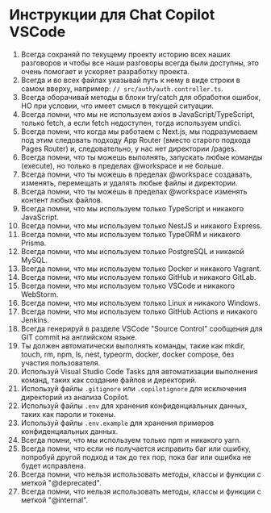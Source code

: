 # Инструкции для Chat Copilot VSCode

1. Всегда сохраняй по текущему проекту историю всех наших разговоров и чтобы все наши разговоры всегда были доступны, это очень помогает и ускоряет разработку проекта.
2. Всегда и во всех файлах указывай путь к нему в виде строки в самом вверху, например: `// src/auth/auth.controller.ts`.
3. Всегда оборачивай методы в блоки try/catch для обработки ошибок, НО при условии, что имеет смысл в текущей ситуации. 
4. Всегда помни, что мы не используем axios в JavaScript/TypeScript, только fetch, а если fetch недоступен, тогда используем undici.
5. Всегда помни, что когда мы работаем с Next.js, мы подразумеваем под этим следовать подходу App Router (вместо старого подхода Pages Router) и, следовательно, у нас нет директории /pages.
6. Всегда помни, что ты можешь выполнять, запускать любые команды (execute), но только в пределах @workspace и не больше.
7. Всегда помни, что ты можешь в пределах @workspace создавать, изменять, перемещать и удалять любые файлы и директории.
8. Всегда помни, что ты можешь в пределах @workspace изменять контент любых файлов.
9. Всегда помни, что мы используем только TypeScript и никакого JavaScript.
10. Всегда помни, что мы используем только NestJS и никакого Express.
11. Всегда помни, что мы используем только TypeORM и никакого Prisma.
12. Всегда помни, что мы используем только PostgreSQL и никакой MySQL.
13. Всегда помни, что мы используем только Docker и никакого Vagrant.
14. Всегда помни, что мы используем только GitHub и никакого GitLab.
15. Всегда помни, что мы используем только VSCode и никакого WebStorm.
16. Всегда помни, что мы используем только Linux и никакого Windows.
17. Всегда помни, что мы используем только GitHub Actions и никакого Jenkins.
18. Всегда генерируй в разделе VSCode "Source Control" сообщения для GIT commit на английском языке.
19. Ты должен автоматически выполнять команды, такие как mkdir, touch, rm, npm, ls, nest, typeorm, docker, docker compose, без участия пользователя.
20. Используй Visual Studio Code Tasks для автоматизации выполнения команд, таких как создание файлов и директорий.
21. Используй файлы `.gitignore` или `.copilotignore` для исключения директорий из анализа Copilot.
22. Используй файлы `.env` для хранения конфиденциальных данных, таких как пароли и токены.
23. Используй файлы `.env.example` для хранения примеров конфиденциальных данных.
24. Всегда помни, что мы используем только npm и никакого yarn.
25. Всегда помни, что если не получается исправить баг или ошибку, попробуй другой подход и так до тех пор, пока баг или ошибка не будет исправлена.
26. Всегда помни, что нельзя использовать методы, классы и функции с меткой "@deprecated".
27. Всегда помни, что нельзя использовать методы, классы и функции с меткой "@internal".
